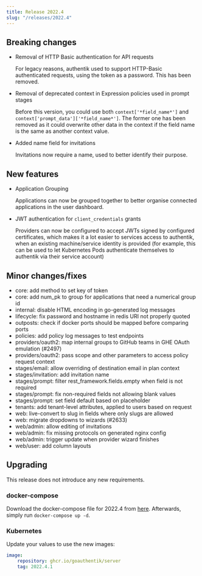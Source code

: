 ```yaml
---
title: Release 2022.4
slug: "/releases/2022.4"
---
```


## Breaking changes

-   Removal of HTTP Basic authentication for API requests

    For legacy reasons, authentik used to support HTTP-Basic authenticated requests, using the token as a password. This has been removed.

-   Removal of deprecated context in Expression policies used in prompt stages

    Before this version, you could use both `context['*field_name*']` and `context['prompt_data']['*field_name*']`. The former one has been removed as it could overwrite other data in the context if the field name is the same as another context value.

-   Added name field for invitations

    Invitations now require a name, used to better identify their purpose.

## New features

-   Application Grouping

    Applications can now be grouped together to better organise connected applications in the user dashboard.

-   JWT authentication for `client_credentials` grants

    Providers can now be configured to accept JWTs signed by configured certificates, which makes it a lot easier to services access to authentik, when an existing machine/service identity is provided (for example, this can be used to let Kubernetes Pods authenticate themselves to authentik via their service account)

## Minor changes/fixes

-   core: add method to set key of token
-   core: add num_pk to group for applications that need a numerical group id
-   internal: disable HTML encoding in go-generated log messages
-   lifecycle: fix password and hostname in redis URI not properly quoted
-   outposts: check if docker ports should be mapped before comparing ports
-   policies: add policy log messages to test endpoints
-   providers/oauth2: map internal groups to GitHub teams in GHE OAuth emulation (#2497)
-   providers/oauth2: pass scope and other parameters to access policy request context
-   stages/email: allow overriding of destination email in plan context
-   stages/invitation: add invitation name
-   stages/prompt: filter rest_framework.fields.empty when field is not required
-   stages/prompt: fix non-required fields not allowing blank values
-   stages/prompt: set field default based on placeholder
-   tenants: add tenant-level attributes, applied to users based on request
-   web: live-convert to slug in fields where only slugs are allowed
-   web: migrate dropdowns to wizards (#2633)
-   web/admin: allow editing of invitations
-   web/admin: fix missing protocols on generated nginx config
-   web/admin: trigger update when provider wizard finishes
-   web/user: add column layouts

## Upgrading

This release does not introduce any new requirements.

### docker-compose

Download the docker-compose file for 2022.4 from [here](https://goauthentik.io/version/2022.4/docker-compose.yml). Afterwards, simply run `docker-compose up -d`.

### Kubernetes

Update your values to use the new images:

```yaml
image:
    repository: ghcr.io/goauthentik/server
    tag: 2022.4.1
```

